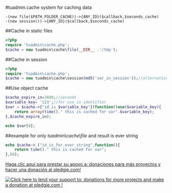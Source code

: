 #tuadmin.cache
system for caching data

    -(new file($PATH_FOLDER_CACHE))->{ANY_ID}($callback,$seconds_cache)
    -(new session())->{ANY_ID}($callback,$seconds_cache)
##Cache in static files
```php
<?php
require 'tuadmin\cache.php';
$cache = new tuadmin\cache\file(__DIR__ .'/tmp');
```

##Cache in session
```php
<?php
require 'tuadmin\cache.php';
$cache = new tuadmin\cache\session(md5('var_in_session'));//alternative for name ,cache in $__SESSION[md5('var_in_session')]
```
##Use object cache


```php
$cache_expire_in=3600;//seconds
$variable_key= '123';//for use in identifier
$var = $cache->{"id_is_$variable_key"}(function()use($variable_key){
	return array(time()." this is cached for var".$variable_key);
},$cache_expire_in);

echo $var[0];
```
##example for only *tuadmin\cache\file* and result is ever string

```php
echo $cache->_("id_is_for_ever_string",function(){
	return time()." this is cached for var";
},60);
```

[Haga clic aquí para prestar su apoyo a: donaciones para más proyectos y hacer una donación al pledgie.com!](https://pledgie.com/campaigns/32720)


[![Click here to lend your support to: donations for more projects and make a donation at pledgie.com !](https://pledgie.com/campaigns/32720.png?skin_name=chrome)](https://pledgie.com/campaigns/32720)